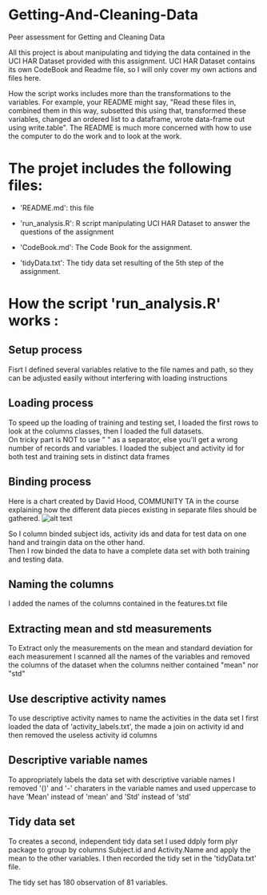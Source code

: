 # Getting-And-Cleaning-Data
Peer assessment for Getting and Cleaning Data

All this project is about manipulating and tidying the data contained in the UCI HAR Dataset provided with this assignment.
UCI HAR Dataset contains its own CodeBook and Readme file, so I will only cover my own actions and files here.

How the script works includes more than the transformations to the variables. For example, your README might say, "Read these files in, combined them in this way, subsetted this using that, transformed these variables, changed an ordered list to a dataframe, wrote data-frame out using write.table". The README is much more concerned with how to use the computer to do the work and to look at the work.


The projet includes the following files:
=========================================

- 'README.md': this file

- 'run_analysis.R': R script manipulating UCI HAR Dataset to answer the questions of the assignment

- 'CodeBook.md': The Code Book for the assignment.

- 'tidyData.txt': The tidy data set resulting of the 5th step of the assignment.

How the script 'run_analysis.R' works :
=========================================

Setup process
--------------
Fisrt I defined several variables relative to the file names and path, so they can be adjusted easily without interfering with loading instructions

Loading process
--------------
To speed up the loading of training and testing set, I loaded the first rows to look at the columns classes, then I loaded the full datasets.  
On tricky part is NOT to use " " as a separator, else you'll get a wrong number of records and variables.
I loaded the subject and activity id for both test and training sets in distinct data frames 

Binding process
--------------
Here is a chart created by David Hood, COMMUNITY TA in the course explaining how the different data pieces existing in separate files should be gathered.
![alt text](https://github.com/sustainabu/HumanActivityRecognitionUsingSmartphones-/blob/master/HowToBindData.png)  

So I column binded subject ids, activity ids and data for test data on one hand and traingin data on the other hand.  
Then I row binded the data to have a complete data set with both training and testing data.

Naming the columns
--------------
I added the names of the columns contained in the features.txt file

Extracting mean and std measurements
--------------
To Extract only the measurements on the mean and standard deviation for each measurement I scanned all the names of the variables and removed the columns of the dataset when the columns neither contained "mean" nor "std"

Use descriptive activity names
--------------
To use descriptive activity names to name the activities in the data set I first loaded the data of 'activity_labels.txt', the made a join on activity id and then removed the useless activity id columns

Descriptive variable names
--------------
To appropriately labels the data set with descriptive variable names I removed '()' and '-' charaters in the variable names and used uppercase to have 'Mean' instead of 'mean' and 'Std' instead of 'std'

Tidy data set
--------------
To creates a second, independent tidy data set I used ddply form plyr package to group by columns Subject.id and Activity.Name and apply the mean to the other variables.
I then recorded the tidy set in the 'tidyData.txt' file.

The tidy set has 180 observation of 81 variables.
